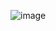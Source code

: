 ![image](https://user-images.githubusercontent.com/63184114/110927887-354e2900-834c-11eb-9702-3f7a613c804d.png)
